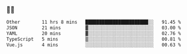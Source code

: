 ### 👨‍💻

<!--START_SECTION:waka-->

```txt
Other        11 hrs 8 mins   ███████████████████████░░   91.45 %
JSON         21 mins         ▓░░░░░░░░░░░░░░░░░░░░░░░░   03.00 %
YAML         20 mins         ▓░░░░░░░░░░░░░░░░░░░░░░░░   02.76 %
TypeScript   5 mins          ▒░░░░░░░░░░░░░░░░░░░░░░░░   00.81 %
Vue.js       4 mins          ░░░░░░░░░░░░░░░░░░░░░░░░░   00.63 %
```

<!--END_SECTION:waka-->
